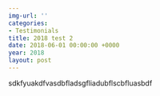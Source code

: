 ```yaml
---
img-url: ''
categories:
- Testimonials
title: 2018 test 2
date: 2018-06-01 00:00:00 +0000
year: 2018
layout: post
---
```

sdkfyuakdfvasdbfladsgfliadubflscbfluasbdf